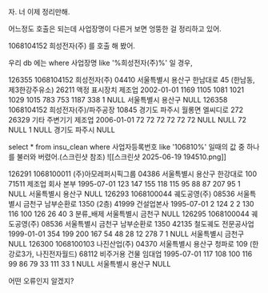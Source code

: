 자. 너 이제 정리만해.

어느정도 호출은 되는데 사업장명이 다른거 보면 엉뚱한 걸 정리하고 있어.

1068104152 희성전자(주) 를 호출 해 봤어. 

우리 db 에는 
where 사업장명 like '%희성전자(주)%' 일 경우, 

126355	1068104152	희성전자(주)	04410	서울특별시 용산구 한남대로 45 (한남동, 제3한강주유소)	26211	액정 표시장치 제조업	2002-01-01	1169	1105	1081	1021	1029	1015	783	753	1187	338	1	NULL	서울특별시	용산구	NULL
126358	1068104152	희성전자(주)/파주공장	10845	경기도 파주시 월롱면 엘씨디로 272	26329	기타 주변기기 제조업	2006-01-01	72	72	72	72	72	72	NULL	NULL	72	NULL	1	NULL	경기도	파주시	NULL

select *
from insu_clean
where 사업자등록번호 like '106810%' 일때의 값 중 하나를 불러와 버렸어.(스크린샷 참조)
![[스크린샷 2025-06-19 194510.png]]

126291	1068100011	(주)아모레퍼시픽그룹	04386	서울특별시 용산구 한강대로 100	71511	제조업 회사 본부	1995-07-01	123	147	155	118	115	95	88	87	207	95	1	NULL	서울특별시	용산구	NULL
126293	1068100044	궤도공영(주)	08536	서울특별시 금천구 남부순환로 1350 (2층)	41999	건설업본사	1995-07-01	2	124	2	2	130	116	100	126	26	40	3	분류_배제	서울특별시	금천구	NULL
126295	1068100044	궤도공영(주)	08536	서울특별시 금천구 남부순환로 1350	42135	철도궤도 전문공사업	1999-01-01	354	199	200	167	54	48	28	12	278	7	1	NULL	서울특별시	금천구	NULL
126300	1068100103	나진산업(주)	04370	서울특별시 용산구 청파로 109 (한강로3가, 나진전자월드)	68112	비주거용 건물 임대업	1995-07-01	117	108	100	116	99	86	79	33	111	33	1	NULL	서울특별시	용산구	NULL

어떤 오류인지 알겠지?
